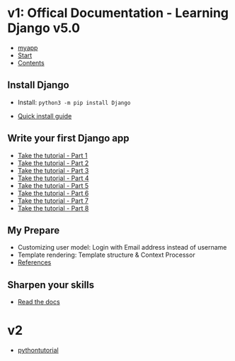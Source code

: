 # v1: Offical Documentation - Learning Django v5.0
- [myapp](./myapp/myapp/README.md)
- [Start](https://www.djangoproject.com/start/)
- [Contents](https://docs.djangoproject.com/en/5.0/contents/)

## Install Django
- Install: `python3 -m pip install Django`

- [Quick install guide](https://docs.djangoproject.com/en/5.0/intro/install/)

## Write your first Django app
- [Take the tutorial - Part 1](https://docs.djangoproject.com/en/stable/intro/tutorial01/)
- [Take the tutorial - Part 2](https://docs.djangoproject.com/en/5.0/intro/tutorial02/)
- [Take the tutorial - Part 3](https://docs.djangoproject.com/en/5.0/intro/tutorial03/)
- [Take the tutorial - Part 4](https://docs.djangoproject.com/en/5.0/intro/tutorial04/)
- [Take the tutorial - Part 5](https://docs.djangoproject.com/en/5.0/intro/tutorial05/)
- [Take the tutorial - Part 6](https://docs.djangoproject.com/en/5.0/intro/tutorial06/)
- [Take the tutorial - Part 7](https://docs.djangoproject.com/en/5.0/intro/tutorial07/)
- [Take the tutorial - Part 8](https://docs.djangoproject.com/en/5.0/intro/tutorial08/)

## My Prepare
- Customizing user model: Login with Email address instead of username
- Template rendering: Template structure & Context Processor
- [References](./preparing-projects/README.md)

## Sharpen your skills
- [Read the docs](https://docs.djangoproject.com/)

# v2
- [pythontutorial](https://www.pythontutorial.net/django-tutorial/)